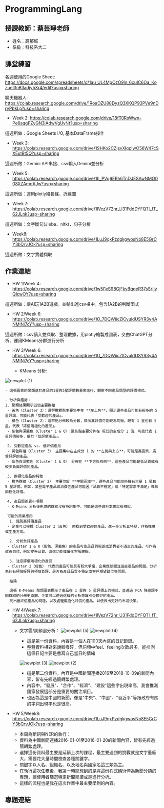 # ProgrammingLang
## 授課教師：蔡芸琤老師
- 姓名：高郁城
- 系級：科技系大二

## 課堂練習
各週使用的Google Sheet: https://docs.google.com/spreadsheets/d/1au_UL4MpOzO9ln_6cuIC6Oa_Kozuel3nBtIadjy5Xr4/edit?usp=sharing

聊天機器人: https://colab.research.google.com/drive/1RoaOZU88DyzQ3XKQP93PVe9nDryPbkLp?usp=sharing


- Week 2: https://colab.research.google.com/drive/18fT0RoWwn-Pe6aqgFZyGN3iAdwVgUyNt?usp=sharing

這週所做：Google Sheets I/O, 基本DataFrame操作
  
- Week 3: https://colab.research.google.com/drive/1SHKo2CZjsvXIqplwO56W47cSXEutBt5Q?usp=sharing

這週所做：Gemini API串接、csv輸入Gemini並分析
  
- Week 5: https://colab.research.google.com/drive/1h_PVg9ERh6TnDJESAwNMO008XZAmdAJw?usp=sharing

這週所做：運用plotly繪長條、折線圖

- Week 7: https://colab.research.google.com/drive/1lVezV72nr_U31FddDYFQTl_fT_62JLnk?usp=sharing

這週所做：文字斷句(Jieba、nltk)，句子分析

- Week8: https://colab.research.google.com/drive/1LuJ9qxPzdgkgwosNb8E5GrCY3bQrvJOk?usp=sharing

這週所做：文字實體擷取

## 作業連結
- HW 1/Week 4: https://colab.research.google.com/drive/1w5l1xS98GjFkyBqqeR37sSrIjyQIcwOY?usp=sharing

這週所做：讓AI玩1A2B遊戲，並輸出進csv檔中，包含1A2B的判斷函式
  
- HW 2/Week 6: https://colab.research.google.com/drive/1O_7DQWiicZlCvuldUSYR3y4ANMINi7cY?usp=sharing

這週所做：csv讀入並擷取、整理數據，用plotly繪製成圖表，交由ChatGPT分析、運用KMeans分群進行分析

- HW 3/Week 6: https://colab.research.google.com/drive/1O_7DQWiicZlCvuldUSYR3y4ANMINi7cY?usp=sharing

  - KMeans 分析:

![newplot (1)](https://github.com/user-attachments/assets/857709ae-c146-4220-bace-46a65257f523)

    - 這張圖表的聚類基於產品的1星與5星評價數量來進行，觀察不同產品類型的評價模式。
    
    - 分析與趨勢：
    1. 聚類結果顯示四個主要群組
     - 黃色（Cluster 3）：這群數據點主要集中在 **左上角**，顯示這些產品可能有較多的 5 星評論，可能代表「受歡迎的產品」。
     - 橘色（Cluster 2）：這群點分佈較為分散，顯示其評價可能較為均衡，既有 1 星也有 5 星，代表「評價兩極化的產品」。
     - 紫色與深藍色（Cluster 1 & 0）：這些點主要分佈在 較低的主成分 1 值，可能代表 1 星評價較多，屬於「低評價產品」。

     2. 受歡迎產品 vs. 低評價產品
     - 黃色群組（Cluster 3） 主要集中在主成分 1 的 **左側與上方**，可能是高品質、廣受好評的產品。
     - 紫色與深藍色（Cluster 1 & 0） 分佈在 **下方與右側**，這些產品可能是低品質或有較多負面評價的產品。

     3. 兩極化產品的特徵
     - 橙色群組（Cluster 2） 主要位於 **中間區域**，這些產品可能同時擁有大量 1 星和 5 星評價。例如，某些電子產品或消費性產品可能因「品質不穩定」或「特定需求不滿足」導致兩極化評價。

     4. 產品間差異不明顯
     - K-Means 分析後形成的群組沒有特別集中，可能是這些資料本來就很相似。
     
     可能的商業應用
      1. 識別高評價產品 
     - 企業可以根據 Cluster 3（黃色） 來找到受歡迎的產品，進一步分析其特點，作為推廣或生產方向。
   
      2. 分析負評產品
     - Cluster 1 & 0（紫色、深藍色）的產品可能是品質較差或消費者不滿意的產品，可作為改善目標，例如提升品質、改進功能或優化客服體驗。

      3. 注意評價兩極化的產品
     - Cluster 2（橙色） 代表的產品可能具有較大爭議，企業應該關注這些產品的問題，分析為何有極端好評與極端負評，是否為產品品質不穩定或客戶期望錯位等問題。

      結論

      這張 K-Means 聚類圖表顯示了產品在 1 星與 5 星評價上的模式，並透過 PCA 降維讓不同群組的分佈更直觀。企業可以透過這樣的分析來識別受歡迎的產品、
      找出低評價產品的問題，以及處理兩極化評價的產品，以便做出更好的市場決策。

- HW 4/Week 7: https://colab.research.google.com/drive/1lVezV72nr_U31FddDYFQTl_fT_62JLnk?usp=sharing
   - 文字雲/詞頻圖分析：
     ![newplot (5)](https://github.com/user-attachments/assets/daef55c5-2cb8-49d7-a1a5-b8074aece7f3)
     ![newplot (4)](https://github.com/user-attachments/assets/2e9bb965-1ec0-4be4-af46-48fc0b109c2e)

      - 這是第一份資料，內容是一個人在100天內寫的日記節錄。
      - 整體資料相對來說較零碎，但詞頻中feel、feeling次數最多，能推測這個日記主要是書寫自己當日的情緒

     ![newplot (3)](https://github.com/user-attachments/assets/4f4dd1a2-7ffa-4b44-ab0a-40c5ce35efe7)
     ![newplot (2)](https://github.com/user-attachments/assets/7d269784-78a0-4647-a70a-3c0147c2e3a3)

      - 這是第二份資料，內容是中國新聞連播2016至2018-10-09的新聞內容，皆有先經過簡轉繁處理。
      - 內容中，"發展"、"合作"、"經濟"、"建設"這些字出現率高，我會推測國家發展這部分是重要的關注項目。
      - 也因為這是中國的新聞，像是"中央"、"中國"、"習近平"等跟政府有關的字詞出現率也是很高。

- HW 5/Week8: https://colab.research.google.com/drive/1LuJ9qxPzdgkgwosNb8E5GrCY3bQrvJOk?usp=sharing
  - 本周為斷詞與NER的執行：
  - 資料為中國新聞連播2016-01-01至2016-01-20的新聞內容，皆有先經過簡轉繁處理。
  - 選擇這份資料最主要是延續上次的課程，最主要遇到的挑戰就是文字量龐大，需要花大量時間檢查各種關鍵字。
  - 關鍵字以人名、組織名、以及地名與國家名這三類為主。
  - 在執行這次任務後，我第一時間想到的是將這份程式碼衍伸為新聞分類的專題，讓使用者篩選特定新聞閱讀或是進行分析。
  - 這樣的流程也是我在這次作業中最主要學到的內容。
## 專題連結
